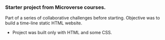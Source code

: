 ### Starter project from Microverse courses.

<p> Part of a series of collaborative challenges before starting. Objective was to build a time-line static HTML website.</p>

* Project was built only with HTML and some CSS.
